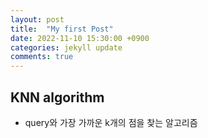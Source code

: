 ```yaml
---
layout: post
title:  "My first Post"
date: 2022-11-10 15:30:00 +0900
categories: jekyll update
comments: true
---
```


## KNN algorithm

- query와 가장 가까운 k개의 점을 찾는 알고리즘